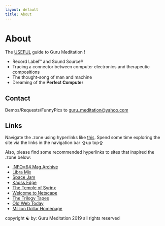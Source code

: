 ```yaml
---
layout: default
title: About
---
```


# About

The <u>USEFUL</u> guide to Guru Meditation !

- Record Label™ and Sound Source®
- Tracing a connector between computer electronics and therapeutic compositions
- The thought-song of man and machine
- Dreaming of the 𝐏𝐞𝐫𝐟𝐞𝐜𝐭 𝐂𝐨𝐦𝐩𝐮𝐭𝐞𝐫

## Contact

Demos/Requests/FunnyPics to <a href="mailto:guru_meditation@yahoo.com?subject=☯">guru_meditation@yahoo.com</a>

## Links

Navigate the .zone using hyperlinks like <a href="https://gurumeditation.zone/hyperlink/">this</a>. Spend some time exploring the site via the links in the navigation bar ⇪up top⇪

Also, please find some recommended hyperlinks to sites that inspired the .zone below:

- <a href="https://archive.org/details/info-magazine">INFO=64 Mag Archive</a>
- <a href="https://www.libramix.org/">Libra Mix</a>
- <a href="https://www.spacejam.com/archive/spacejam/movie/jam.htm">Space Jam</a>
- <a href="http://www.kaossedgeofficial.com/">Kaoss Edge</a>
- <a href="http://www.2112.net/syrinx/about.htm">The Temple of Syrinx</a>
- <a href="http://home.mcom.com/home/welcome.html">Welcome to Netscape</a>
- <a href="https://blog.thetrilogytapes.com/">The Trilogy Tapes</a>
- <a href="http://oldweb.today/">Old Web Today</a>
- <a href="http://www.milliondollarhomepage.com/">Million Dollar Homepage</a>



<div class="footer">
copyright ☯ by:
Guru Meditation
2019
all rights reserved
</div>
